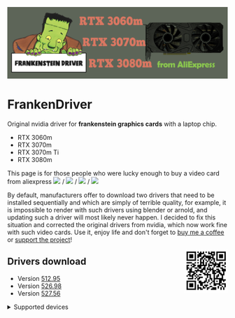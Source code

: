 ![logo](logo/FrankenDriver.png)
# FrankenDriver
Original nvidia driver for **frankenstein graphics cards** with a laptop chip.

- RTX 3060m
- RTX 3070m
- RTX 3070m Ti
- RTX 3080m

This page is for those people who were lucky enough to buy a video card from aliexpress <img src="https://img.shields.io/badge/-RTX%203060m-orange" height="25"/> / <img src="https://img.shields.io/badge/-RTX%203070m-green" height="25"/> / <img src="https://img.shields.io/badge/-RTX%203070m%20Ti-blueviolet" height="25"/> / <img src="https://img.shields.io/badge/-RTX%203080m-blue" height="25"/>

By default, manufacturers offer to download two drivers that need to be installed sequentially and which are simply of terrible quality, for example, it is impossible to render with such drivers using blender or arnold, and updating such a driver will most likely never happen. 
I decided to fix this situation and corrected the original drivers from nvidia, which now work fine with such video cards. Use it, enjoy life and don't forget to [buy me a coffee](https://www.buymeacoffee.com/FrankenDriver) or [support the project](https://www.donationalerts.com/r/arutar)!

<img align="right" width="100" height="100" src="logo/qr_b1b07814e495597a0792eb5ef7984907.png">

## Drivers download
- Version [512.95](https://drive.google.com/uc?export=download&confirm=no_antivirus&id=16lLN4FrAstYdG5gqA8fAlh8PaEOUxLeh)
- Version [526.98](https://drive.google.com/uc?export=download&confirm=no_antivirus&id=13vwstnYk3usczu1MD9lwCySlCxHH0YSe)
- Version [527.56](https://drive.google.com/uc?export=download&confirm=no_antivirus&id=1h2APFv9tYoifU0NnyrLzwGng5Az5ux3-)

<details><summary>Supported devices</summary>
    
- RTX 3060m
  2520.0000.10DE
  
- RTX 3070m
  249D.0000.10DE
  249D.4449.4D50
  
- RTX 3070m Ti
  24A0.0000.10DE
  
- RTX 3080m
  249C.0000.10DE
  249C.4449.4D50

</details>

